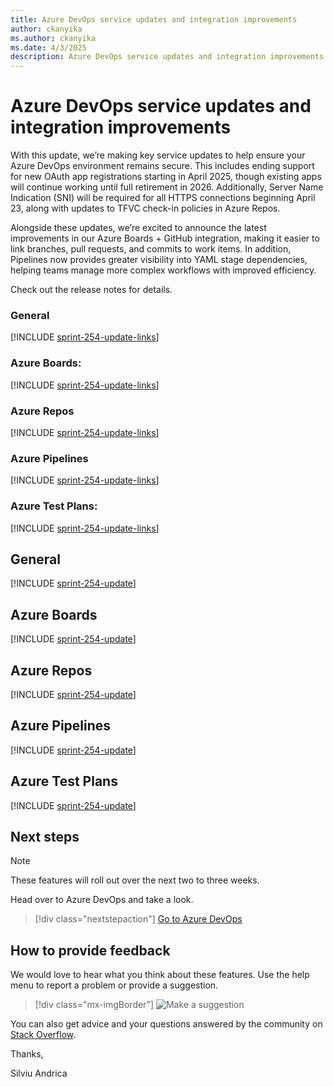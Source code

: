 ```yaml
---
title: Azure DevOps service updates and integration improvements
author: ckanyika
ms.author: ckanyika
ms.date: 4/3/2025
description: Azure DevOps service updates and integration improvements
---
```

# Azure DevOps service updates and integration improvements

With this update, we’re making key service updates to help ensure your Azure DevOps environment remains secure. This includes ending support for new OAuth app registrations starting in April 2025, though existing apps will continue working until full retirement in 2026. Additionally, Server Name Indication (SNI) will be required for all HTTPS connections beginning April 23, along with updates to TFVC check-in policies in Azure Repos.

Alongside these updates, we’re excited to announce the latest improvements in our Azure Boards + GitHub integration, making it easier to link branches, pull requests, and commits to work items. In addition, Pipelines now provides greater visibility into YAML stage dependencies, helping teams manage more complex workflows with improved efficiency.

Check out the release notes for details.

### General

[!INCLUDE [sprint-254-update-links](includes/general/sprint-254-update-links.md)] 

### Azure Boards:

[!INCLUDE [sprint-254-update-links](includes/boards/sprint-254-update-links.md)]

### Azure Repos

[!INCLUDE [sprint-254-update-links](includes/repos/sprint-254-update-links.md)]

### Azure Pipelines

[!INCLUDE [sprint-254-update-links](includes/pipelines/sprint-254-update-links.md)]

### Azure Test Plans:

[!INCLUDE [sprint-254-update-links](includes/testplans/sprint-254-update-links.md)]

## General

[!INCLUDE [sprint-254-update](includes/general/sprint-254-update.md)]

## Azure Boards

[!INCLUDE [sprint-254-update](includes/boards/sprint-254-update.md)]

## Azure Repos

[!INCLUDE [sprint-254-update](includes/repos/sprint-254-update.md)]

## Azure Pipelines

[!INCLUDE [sprint-254-update](includes/pipelines/sprint-254-update.md)]

## Azure Test Plans

[!INCLUDE [sprint-254-update](includes/testplans/sprint-254-update.md)]

## Next steps

> [!NOTE]
> These features will roll out over the next two to three weeks.

Head over to Azure DevOps and take a look.

> [!div class="nextstepaction"] 
> [Go to Azure DevOps](https://go.microsoft.com/fwlink/?LinkId=307137&campaign=o~msft~docs~product-vsts~release-notes)

## How to provide feedback

We would love to hear what you think about these features. Use the help menu to report a problem or provide a suggestion.

> [!div class="mx-imgBorder"] 
> ![Make a suggestion](../media/make-a-suggestion.png)

You can also get advice and your questions answered by the community on [Stack Overflow](https://stackoverflow.com/questions/tagged/azure-devops).

Thanks,

Silviu Andrica
